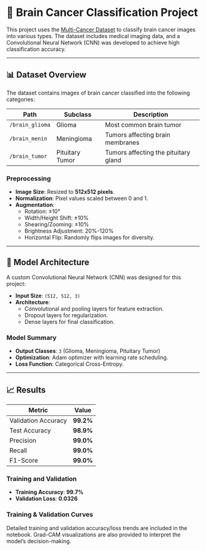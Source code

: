 # 🧠 Brain Cancer Classification Project

This project uses the [Multi-Cancer Dataset](https://www.kaggle.com/datasets/obulisainaren/multi-cancer) to classify brain cancer images into various types. The dataset includes medical imaging data, and a Convolutional Neural Network (CNN) was developed to achieve high classification accuracy.

---

## 📊 Dataset Overview

The dataset contains images of brain cancer classified into the following categories:

| **Path**             | **Subclass**       | **Description**                      |
|-----------------------|--------------------|--------------------------------------|
| `/brain_glioma`      | Glioma            | Most common brain tumor              |
| `/brain_menin`       | Meningioma        | Tumors affecting brain membranes     |
| `/brain_tumor`       | Pituitary Tumor   | Tumors affecting the pituitary gland |

### Preprocessing
- **Image Size**: Resized to **512x512 pixels**.
- **Normalization**: Pixel values scaled between 0 and 1.
- **Augmentation**:
  - Rotation: ±10°
  - Width/Height Shift: ±10%
  - Shearing/Zooming: ±10%
  - Brightness Adjustment: 20%-120%
  - Horizontal Flip: Randomly flips images for diversity.

---

## 🚀 Model Architecture

A custom Convolutional Neural Network (CNN) was designed for this project:
- **Input Size**: `(512, 512, 3)`
- **Architecture**:
  - Convolutional and pooling layers for feature extraction.
  - Dropout layers for regularization.
  - Dense layers for final classification.

### Model Summary
- **Output Classes**: `3` (Glioma, Meningioma, Pituitary Tumor)
- **Optimization**: Adam optimizer with learning rate scheduling.
- **Loss Function**: Categorical Cross-Entropy.

---

## 📈 Results

| **Metric**           | **Value**          |
|-----------------------|--------------------|
| Validation Accuracy   | **99.2%**         |
| Test Accuracy         | **98.9%**         |
| Precision             | **99.0%**         |
| Recall                | **99.0%**         |
| F1-Score              | **99.0%**         |

### Training and Validation
- **Training Accuracy**: **99.7%**
- **Validation Loss**: **0.0326**

### Training & Validation Curves
Detailed training and validation accuracy/loss trends are included in the notebook. Grad-CAM visualizations are also provided to interpret the model’s decision-making.


